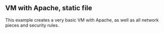 ## VM with Apache, static file

This example creates a very basic VM with Apache, as well as all network pieces and security rules.
